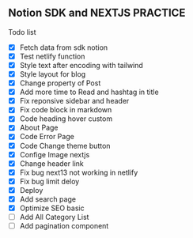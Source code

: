 ## Notion SDK and NEXTJS PRACTICE

Todo list
- [x] Fetch data from sdk notion
- [x] Test netlify function
- [x] Style text after encoding with tailwind 
- [x] Style layout for blog
- [x] Change property of Post
- [x] Add more time to Read and hashtag in title
- [x] Fix reponsive sidebar and header
- [x] Fix code block in markdown
- [x] Code heading hover custom
- [x] About Page
- [x] Code Error Page
- [x] Code Change theme button
- [x] Confige Image nextjs
- [x] Change header link
- [x] Fix bug next13 not working in netlify
- [x] Fix bug limit deloy
- [x] Deploy
- [x] Add search page
- [x] Optimize SEO basic
- [ ] Add All Category List
- [ ] Add pagination component
